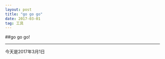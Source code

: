 ```yaml
---
layout: post
title: "go go go"
date: 2017-03-01
tag: 工具
---
```


##go go go!

----------
今天是2017年3月1日